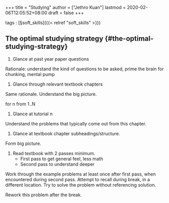 +++
title = "Studying"
author = ["Jethro Kuan"]
lastmod = 2020-02-06T12:05:52+08:00
draft = false
+++

tags
: [§soft\_skills]({{< relref "soft_skills" >}})


## The optimal studying strategy {#the-optimal-studying-strategy}

1.  Glance at past year paper questions

Rationale: understand the kind of questions to be asked, prime the
brain for chunking, mental pump

1.  Glance through relevant textbook chapters

Same rationale. Understand the big picture.

for n from 1..N

1.  Glance at tutorial n

Understand the problems that typically come out from this chapter.

1.  Glance at textbook chapter subheadings/structure.

Form big picture.

1.  Read textbook with 2 passes minimum.
    -   First pass to get general feel, less math
    -   Second pass to understand deeper

Work through the example problems at least once after first pass, when
encountered during second pass. Attempt to recall during break, in a
different location. Try to solve the problem without referencing
solution.

Rework this problem after the break.
